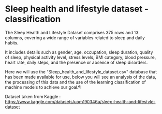 # Sleep health and lifestyle dataset - classification
The Sleep Health and Lifestyle Dataset comprises 375 rows and 13 columns, covering a wide range of variables related to sleep and daily habits.

It includes details such as gender, age, occupation, sleep duration, quality of sleep, physical activity level, stress levels, BMI category, blood pressure, heart rate, daily steps, and the presence or absence of sleep disorders.

Here we will use the "Sleep_health_and_lifestyle_dataset.csv"  database that has been made available for use, below you will see an analysis of the data, the processing of this data and the use of the learning classification of machine models to achieve our goal.¶

Dataset taken from Kaggle : https://www.kaggle.com/datasets/uom190346a/sleep-health-and-lifestyle-dataset